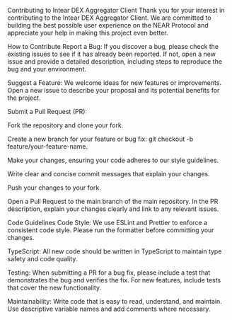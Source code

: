 Contributing to Intear DEX Aggregator Client
Thank you for your interest in contributing to the Intear DEX Aggregator Client. We are committed to building the best possible user experience on the NEAR Protocol and appreciate your help in making this project even better.

How to Contribute
Report a Bug: If you discover a bug, please check the existing issues to see if it has already been reported. If not, open a new issue and provide a detailed description, including steps to reproduce the bug and your environment.

Suggest a Feature: We welcome ideas for new features or improvements. Open a new issue to describe your proposal and its potential benefits for the project.

Submit a Pull Request (PR):

Fork the repository and clone your fork.

Create a new branch for your feature or bug fix: git checkout -b feature/your-feature-name.

Make your changes, ensuring your code adheres to our style guidelines.

Write clear and concise commit messages that explain your changes.

Push your changes to your fork.

Open a Pull Request to the main branch of the main repository. In the PR description, explain your changes clearly and link to any relevant issues.

Code Guidelines
Code Style: We use ESLint and Prettier to enforce a consistent code style. Please run the formatter before committing your changes.

TypeScript: All new code should be written in TypeScript to maintain type safety and code quality.

Testing: When submitting a PR for a bug fix, please include a test that demonstrates the bug and verifies the fix. For new features, include tests that cover the new functionality.

Maintainability: Write code that is easy to read, understand, and maintain. Use descriptive variable names and add comments where necessary.
